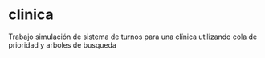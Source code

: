 # clinica
Trabajo simulación de sistema de turnos para una clínica utilizando cola de prioridad y arboles de busqueda
